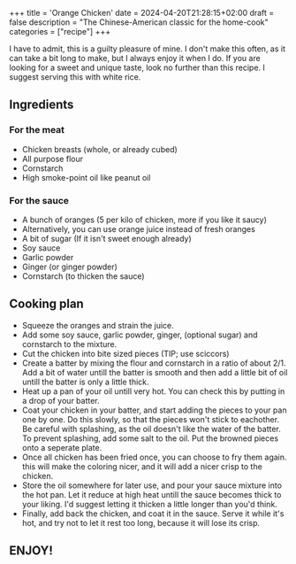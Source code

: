 +++
title = 'Orange Chicken'
date = 2024-04-20T21:28:15+02:00
draft = false
description = "The Chinese-American classic for the home-cook"
categories = ["recipe"]
+++

I have to admit, this is a guilty pleasure of mine. I don't make this often, as it can take a bit long to make, but I always enjoy it when I do. If you are looking for a sweet and unique taste, look no further than this recipe. I suggest serving this with white rice. 

## Ingredients

### For the meat
- Chicken breasts (whole, or already cubed)
- All purpose flour
- Cornstarch
- High smoke-point oil like peanut oil

### For the sauce
- A bunch of oranges (5 per kilo of chicken, more if you like it saucy)
- Alternatively, you can use orange juice instead of fresh oranges
- A bit of sugar (If it isn't sweet enough already)
- Soy sauce
- Garlic powder
- Ginger (or ginger powder)
- Cornstarch (to thicken the sauce)

## Cooking plan

- Squeeze the oranges and strain the juice. 
- Add some soy sauce, garlic powder, ginger, (optional sugar) and cornstarch to the mixture. 
- Cut the chicken into bite sized pieces (TIP; use sciccors)
- Create a batter by mixing the flour and cornstarch in a ratio of about 2/1. Add a bit of water untill the batter is smooth and then add a little bit of oil untill the batter is only a little thick. 
- Heat up a pan of your oil untill very hot. You can check this by putting in a drop of your batter. 
- Coat your chicken in your batter, and start adding the pieces to your pan one by one. Do this slowly, so that the pieces won't stick to eachother. Be careful with splashing, as the oil doesn't like the water of the batter. To prevent splashing, add some salt to the oil. Put the browned pieces onto a seperate plate. 
- Once all chicken has been fried once, you can choose to fry them again. this will make the coloring nicer, and it will add a nicer crisp to the chicken.
- Store the oil somewhere for later use, and pour your sauce mixture into the hot pan. Let it reduce at high heat untill the sauce becomes thick to your liking. I'd suggest letting it thicken a little longer than you'd think. 
- Finally, add back the chicken, and coat it in the sauce. Serve it while it's hot, and try not to let it rest too long, because it will lose its crisp. 

## ENJOY!
